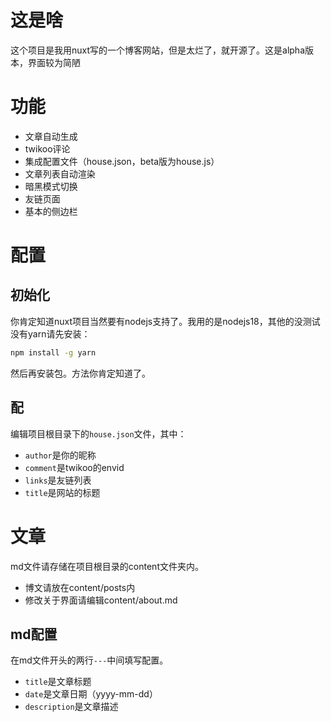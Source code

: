 # 这是啥
这个项目是我用nuxt写的一个博客网站，但是太烂了，就开源了。这是alpha版本，界面较为简陋
# 功能
- 文章自动生成
- twikoo评论
- 集成配置文件（house.json，beta版为house.js）
- 文章列表自动渲染
- 暗黑模式切换
- 友链页面
- 基本的侧边栏
# 配置
## 初始化
你肯定知道nuxt项目当然要有nodejs支持了。我用的是nodejs18，其他的没测试<br>
没有yarn请先安装：
```sh
npm install -g yarn
```
然后再安装包。方法你肯定知道了。
## 配
编辑项目根目录下的`house.json`文件，其中：
- `author`是你的昵称
- `comment`是twikoo的envid
- `links`是友链列表
- `title`是网站的标题
# 文章
md文件请存储在项目根目录的content文件夹内。
- 博文请放在content/posts内
- 修改关于界面请编辑content/about.md
## md配置
在md文件开头的两行`---`中间填写配置。
- `title`是文章标题
- `date`是文章日期（yyyy-mm-dd）
- `description`是文章描述
